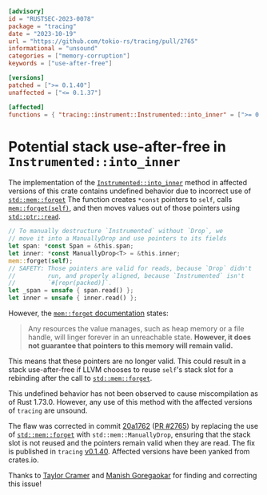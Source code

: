 ```toml
[advisory]
id = "RUSTSEC-2023-0078"
package = "tracing"
date = "2023-10-19"
url = "https://github.com/tokio-rs/tracing/pull/2765"
informational = "unsound"
categories = ["memory-corruption"]
keywords = ["use-after-free"]

[versions]
patched = [">= 0.1.40"]
unaffected = ["<= 0.1.37"]

[affected]
functions = { "tracing::instrument::Instrumented::into_inner" = [">= 0.1.38", "< 0.1.40"] }
```

# Potential stack use-after-free in `Instrumented::into_inner`

The implementation of the [`Instrumented::into_inner`] method in affected
versions of this crate contains undefined behavior due to incorrect use of
[`std::mem::forget`] The function creates `*const` pointers to `self`, calls
[`mem::forget(self)`][`std::mem::forget`], and then moves values out of those
pointers using [`std::ptr::read`].

```rust
// To manually destructure `Instrumented` without `Drop`, we
// move it into a ManuallyDrop and use pointers to its fields
let span: *const Span = &this.span;
let inner: *const ManuallyDrop<T> = &this.inner;
mem::forget(self);
// SAFETY: Those pointers are valid for reads, because `Drop` didn't
//         run, and properly aligned, because `Instrumented` isn't
//         `#[repr(packed)]`.
let _span = unsafe { span.read() };
let inner = unsafe { inner.read() };
```

However, the [`mem::forget` documentation][`std::mem::forget`] states:

> Any resources the value manages, such as heap memory or a file handle, will
> linger forever in an unreachable state. **However, it does not guarantee that
> pointers to this memory will remain valid.**

This means that these pointers are no longer valid. This could result in a stack
use-after-free if LLVM chooses to reuse `self`'s stack slot for a rebinding
after the call to [`std::mem::forget`].

This undefined behavior has not been observed to cause miscompilation as of Rust
1.73.0. However, any use of this method with the affected versions of `tracing`
are unsound.

The flaw was corrected in commit [20a1762] ([PR #2765]) by replacing the use of
[`std::mem::forget`] with `std::mem::ManuallyDrop`, ensuring that the stack slot
is not reused and the pointers remain valid when they are read. The fix is
published in `tracing` [v0.1.40]. Affected versions have been yanked from
crates.io.

Thanks to [Taylor Cramer] and [Manish Goregaokar] for finding and correcting
this issue!

[`Instrumented::into_inner`]:
    https://docs.rs/tracing/latest/tracing/instrument/struct.Instrumented.html#method.into_inner
[`std::mem::forget`]: https://doc.rust-lang.org/std/mem/fn.forget.html
[`std::ptr::read`]:
    https://doc.rust-lang.org/std/primitive.pointer.html#method.read-1
[20a1762]:
    https://github.com/tokio-rs/tracing/commit/20a1762b3fd5f1fafead198fd18e469c68683721
[PR #2765]: https://github.com/tokio-rs/tracing/pull/2765
[v0.1.40]: https://crates.io/crates/tracing/0.1.40
[Taylor Cramer]: https://github.com/cramertj
[Manish Goregaokar]: https://github.com/manishearth

